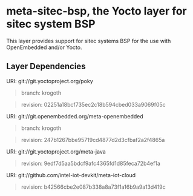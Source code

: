 meta-sitec-bsp, the Yocto layer for sitec system BSP
====================================================

This layer provides support for sitec systems BSP for the use with OpenEmbedded
and/or Yocto.

Layer Dependencies
------------------

URI: git://git.yoctoproject.org/poky

> branch: krogoth

> revision: 02251a18bcf735ec2c18b594cbed033a9069f05c

URI: git://git.openembedded.org/meta-openembedded

> branch: krogoth

> revision: 247b1267bbe95719cd4877d2d3cfbaf2a2f4865a

URI: git://git.yoctoproject.org/meta-java

> revision: 9edf7d5aa5bdcf9afc4365fd1d85feca72b4ef1a

URI: git://github.com/intel-iot-devkit/meta-iot-cloud

> revision: b42566cbe2e087b338a8a73f1a16b9a9a13d419c